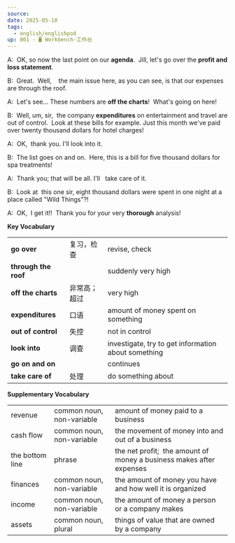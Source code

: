 ```yaml
---
source: 
date: 2025-05-10
tags:
  - english/englishpod
up: 001 - 🖥 Workbench·工作台
---
```

A:  OK, so now the last point on our **agenda**.  Jill, let's go over the **profit and loss statement**.

B:  Great.  Well,    the main issue here, as you can see, is that our expenses are through the roof.

A:  Let's see... These numbers are **off the charts**!  What's going on here!

B:  Well, um, sir,  the company **expenditures** on entertainment and travel are out of control.  Look at these bills for example. Just this month we've paid over twenty thousand dollars for hotel charges!

A:  OK,  thank you. I'll look into it.

B:  The list goes on and on.  Here, this is a bill for five thousand dollars for spa treatments!

A:  Thank you; that will be all. I'll   take care of it.

B:  Look at  this one sir, eight thousand dollars were spent in one night at a place called "Wild Things"?!

A:  OK,  I get it!!  Thank you for your very **thorough** analysis!

**Key Vocabulary**

|                      |        |                                                     |
| -------------------- | ------ | --------------------------------------------------- |
| **go over**          | 复习，检查  | revise, check                                       |
| **through the roof** |        | suddenly very high                                  |
| **off the charts**   | 非常高；超过 | very high                                           |
| **expenditures**     | 口语     | amount of money spent on something                  |
| **out of control**   | 失控     | not in control                                      |
| **look into**        | 调查     | investigate, try to get information about something |
| **go on and on**     |        | continues                                           |
| **take care of**     | 处理     | do something about                                  |

**Supplementary Vocabulary**

|                 |                           |                                                                      |
| --------------- | ------------------------- | -------------------------------------------------------------------- |
| revenue         | common noun, non-variable | amount of money paid to a business                                   |
| cash flow       | common noun, non-variable | the movement of money into and out of a business                     |
| the bottom line | phrase                    | the net profit;  the amount of money a business makes after expenses |
| finances        | common noun, non-variable | the amount of money you have and how well it is organized            |
| income          | common noun, non-variable | the amount of money a person or a company makes                      |
| assets          | common noun, plural       | things of value that are owned by a company                          |